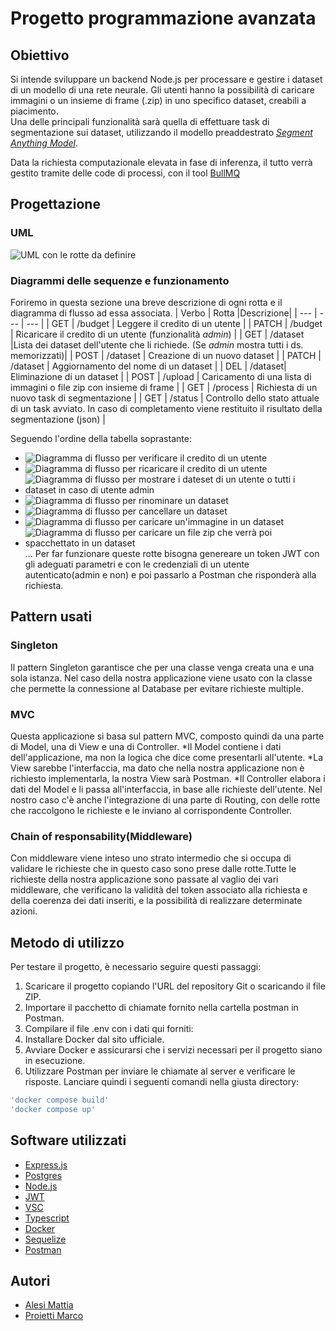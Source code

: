 # Progetto programmazione avanzata

## Obiettivo
Si intende sviluppare un backend Node.js per processare e gestire i dataset di un modello di una rete neurale.
Gli utenti hanno la possibilità di caricare immagini o un insieme di frame (.zip) in uno specifico dataset, creabili a piacimento.
\
Una delle principali funzionalità sarà quella di effettuare task di segmentazione sui dataset, utilizzando il modello preaddestrato [*Segment Anything Model*](https://github.com/facebookresearch/segment-anything).

Data la richiesta computazionale elevata in fase di inferenza, il tutto verrà gestito tramite delle code di processi, con il tool [BullMQ](https://docs.bullmq.io/)

## Progettazione

### UML
![UML con le rotte da definire](https://github.com/MarcoP1999/programmazione_avanzata/blob/main/docs/Use_Case.png)
### Diagrammi delle sequenze e funzionamento
Foriremo in questa sezione una breve descrizione di ogni rotta e il diagramma di flusso ad essa associata.
| Verbo | Rotta |Descrizione|
| --- | --- | --- |
| GET | /budget | Leggere il credito di un utente |
| PATCH | /budget | Ricaricare il credito di un utente (funzionalità *admin*) |
| GET | /dataset |Lista dei dataset dell'utente che li richiede. (Se *admin* mostra tutti i ds. memorizzati)|
| POST | /dataset | Creazione di un nuovo dataset |
| PATCH | /dataset | Aggiornamento del nome di un dataset |
| DEL | /dataset| Eliminazione di un dataset |
| POST | /upload | Caricamento di una lista di immagini o file zip con insieme di frame |
| GET | /process | Richiesta di un nuovo task di segmentazione |
| GET | /status | Controllo dello stato attuale di un task avviato. In caso di completamento viene restituito il risultato della segmentazione (json) |

Seguendo l'ordine della tabella soprastante:
* ![Diagramma di flusso per verificare il credito di un utente](https://github.com/MarcoP1999/programmazione_avanzata/blob/main/docs/readBudget.png)
* ![Diagramma di flusso per ricaricare il credito di un utente](https://github.com/MarcoP1999/programmazione_avanzata/blob/main/docs/chargeBudget.png)
* ![Diagramma di flusso per mostrare i dateset di un utente o tutti i dataset in caso di utente admin](https://github.com/MarcoP1999/programmazione_avanzata/blob/main/docs/Screenshot%202023-07-30%20141652.png)
* ![Diagramma di flusso per rinominare un dataset](https://github.com/MarcoP1999/programmazione_avanzata/blob/main/docs/Screenshot%202023-07-30%20141733.png)
* ![Diagramma di flusso per cancellare un dataset](https://github.com/MarcoP1999/programmazione_avanzata/blob/main/docs/Screenshot%202023-07-30%20141733.png)
* ![Diagramma di flusso per caricare un'immagine in un dataset](https://github.com/MarcoP1999/programmazione_avanzata/blob/main/docs/insertImage.png)
* ![Diagramma di flusso per caricare un file zip che verrà poi spacchettato in un dataset](https://github.com/MarcoP1999/programmazione_avanzata/blob/main/docs/insertZIP.png)
...
Per far funzionare queste rotte bisogna genereare un token JWT con gli adeguati parametri e con le credenziali di un utente autenticato(admin e non) e poi passarlo a Postman che risponderà alla richiesta.

## Pattern usati

### Singleton

Il pattern Singleton garantisce che per una classe venga creata una e una sola istanza. Nel caso della nostra applicazione viene usato con la classe che permette la connessione al Database per evitare richieste multiple.
### MVC

Questa applicazione si basa sul pattern MVC, composto quindi da una parte di Model, una di View e una di Controller.
*Il Model contiene i dati dell'applicazione, ma non la logica che dice come presentarli all'utente.
*La View sarebbe l'interfaccia, ma dato che nella nostra applicazione non è richiesto implementarla, la nostra View sarà Postman.
*Il Controller elabora i dati del Model e li passa all'interfaccia, in base alle richieste dell'utente.
Nel nostro caso c'è anche l'integrazione di una parte di Routing, con delle rotte che raccolgono le richieste e le inviano al corrispondente Controller. 

### Chain of responsability(Middleware)

Con middleware viene inteso uno strato intermedio che si occupa di validare le richieste che in questo caso sono prese dalle rotte.Tutte le richieste della nostra applicazione sono passate al vaglio dei vari middleware, che verificano la validità del token associato alla richiesta e della coerenza dei dati inseriti, e la possibilità di realizzare determinate azioni.


## Metodo di utilizzo
Per testare il progetto, è necessario seguire questi passaggi:

1. Scaricare il progetto copiando l'URL del repository Git o scaricando il file ZIP.
2. Importare il pacchetto di chiamate fornito nella cartella postman in Postman.
3. Compilare il file .env con i dati qui forniti:
4. Installare Docker dal sito ufficiale.
5. Avviare Docker e assicurarsi che i servizi necessari per il progetto siano in esecuzione.
6. Utilizzare Postman per inviare le chiamate al server e verificare le risposte.
Lanciare quindi i seguenti comandi nella giusta directory:
```javascript
'docker compose build'
'docker compose up'
```
## Software utilizzati
* [Express.js](https://expressjs.com/it/)
* [Postgres](https://www.postgresql.org/)
* [Node.js](https://nodejs.org/en)
* [JWT](https://jwt.io/)
* [VSC](https://code.visualstudio.com/)
* [Typescript](https://www.typescriptlang.org/)
* [Docker](https://www.docker.com/)
* [Sequelize](https://sequelize.org/)
* [Postman](https://www.postman.com/)
## Autori
* [Alesi Mattia](https://github.com/alesimattia)
* [Proietti Marco](https://github.com/MarcoP1999)
